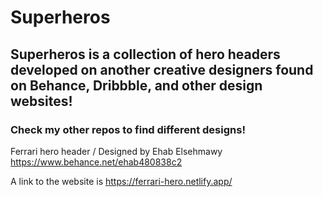 # Superheros

## Superheros is a collection of hero headers developed on another creative designers found on Behance, Dribbble, and other design websites!

### Check my other repos to find different designs!

Ferrari hero header / Designed by Ehab Elsehmawy https://www.behance.net/ehab480838c2

A link to the website is https://ferrari-hero.netlify.app/
